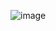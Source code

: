 ![image](https://user-images.githubusercontent.com/1320083/147928259-7322c857-29a5-4ded-85fc-057ff414e6ec.png)
